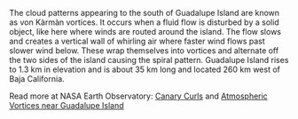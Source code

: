 The cloud patterns appearing to the south of Guadalupe Island are known as von K&agrave;rm&agrave;n vortices. It occurs when a fluid flow is disturbed by a solid object, like here where winds are routed around the island. The flow slows and creates a vertical wall of whirling air where faster wind flows past slower wind below. These wrap themselves into vortices and alternate off the two sides of the island causing the spiral pattern. Guadalupe Island rises to 1.3 km in elevation and is about 35 km long and located 260 km west of Baja California.

Read more at NASA Earth Observatory: [Canary Curls](https://earthobservatory.nasa.gov/images/146971/canary-curls) and [Atmospheric Vortices near Guadalupe Island](https://earthobservatory.nasa.gov/images/987/atmospheric-vortices-near-guadalupe-island)